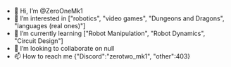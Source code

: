 - 👋 Hi, I’m @ZeroOneMk1
- 👀 I’m interested in ["robotics", "video games", "Dungeons and Dragons", "languages (real ones)"]
- 🌱 I’m currently learning ["Robot Manipulation", "Robot Dynamics", "Circuit Design"]
- 💞️ I’m looking to collaborate on null
- 📫 How to reach me {"Discord":"zerotwo_mk1", "other":403}

<!---
ZeroOneMk1/ZeroOneMk1 is a ✨ special ✨ repository because its `README.md` (this file) appears on your GitHub profile.
You can click the Preview link to take a look at your changes.
--->
